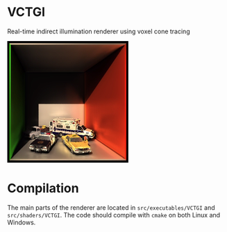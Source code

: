 VCTGI
=====

Real-time indirect illumination renderer using voxel cone tracing

![Screenshot](Screenshot.png)

# Compilation

The main parts of the renderer are located in `src/executables/VCTGI` and `src/shaders/VCTGI`. The code should compile with `cmake` on both Linux and Windows. 

